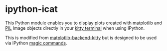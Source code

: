 # ipython-icat

This Python module enables you to display plots created with [matplotlib](https://github.com/matplotlib/matplotlib) and [PIL](https://python-pillow.org/) Image objects directly in your [kitty terminal](https://github.com/kovidgoyal/kitty) when using IPython.

This is modified from [matplotlib-backend-kitty](https://github.com/jktr/matplotlib-backend-kitty) but is designed to be used via IPython [magic commands](https://ipython.readthedocs.io/en/stable/interactive/magics.html).

